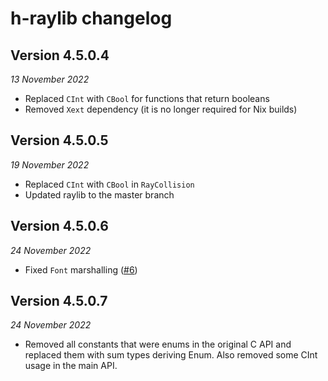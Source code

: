 # h-raylib changelog

## Version 4.5.0.4
_13 November 2022_
- Replaced `CInt` with `CBool` for functions that return booleans
- Removed `Xext` dependency (it is no longer required for Nix builds)

## Version 4.5.0.5
_19 November 2022_
- Replaced `CInt` with `CBool` in `RayCollision`
- Updated raylib to the master branch

## Version 4.5.0.6
_24 November 2022_
- Fixed `Font` marshalling ([#6](https://github.com/Anut-py/h-raylib/issues/6))

## Version 4.5.0.7
_24 November 2022_
- Removed all constants that were enums in the original C API and replaced them with sum types deriving Enum. Also removed some CInt usage in the main API.
